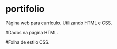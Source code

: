 # portifolio
 Página web para currículo. Utilizando HTML e CSS.
 
 #Dados na página HTML.
 
 #Folha de estilo CSS.

